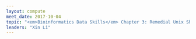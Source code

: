 ```yaml
---
layout: compute
meet_date: 2017-10-04
topic: "<em>Bioinformatics Data Skills</em> Chapter 3: Remedial Unix Shell"
leaders: "Xin Li"
---
```


